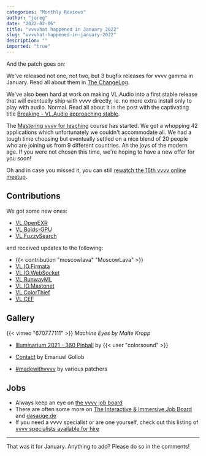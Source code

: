 ```yaml
---
categories: "Monthly Reviews"
author: "joreg"
date: "2022-02-06"
title: "vvvvhat happened in January 2022"
slug: "vvvvhat-happened-in-january-2022"
description: ""
imported: "true"
---
```


And the patch goes on:

We've released not one, not two, but 3 bugfix releases for vvvv gamma in January. Read all about them in [The ChangeLog](https://thegraybook.vvvv.org/changelog/2021.4.html).

We've also been hard at work on making VL.Audio into a first stable release that will eventually ship with vvvv directly, ie. no more extra install only to play with audio. Normal. Read all about it in the post with the captivating title [Breaking - VL.Audio approaching stable](/blog/2022/breaking-vl.audio-approaching-stable).

The [Mastering vvvv for teaching](https://thenodeinstitute.org/mastering-vvvv-for-teaching/) course has started. We got a whopping 42 applications which unfortunately we couldn't accommodate all. We had a tough time choosing but eventually settled on a nice blend of 20 people who are joining us from 9 different countries. Ah the joys of the modern age. If you were not chosen this time, we're hoping to have a new offer for you soon! 

Oh and in case you missed it, you can still [rewatch the 16th vvvv online meetup](https://youtu.be/ecnUCMwEgJo).

## Contributions

We got some new ones:
* [VL.OpenEXR](https://www.nuget.org/packages/VL.OpenEXR)
* [VL.Boids-GPU](https://www.nuget.org/packages/VL.Boids-GPU)
* [VL.FuzzySearch](https://www.nuget.org/packages/VL.FuzzySearch)

and received updates to the following:
* {{< contribution "moscowlava" "MoscowLava" >}}
* [VL.IO.Firmata](https://www.nuget.org/packages/VL.IO.Firmata)
* [VL.IO.WebSocket](https://www.nuget.org/packages/VL.IO.WebSocket)
* [VL.RunwayML](https://www.nuget.org/packages/VL.RunwayML)
* [VL.IO.Mastonet](https://www.nuget.org/packages/VL.IO.Mastonet)
* [VL.ColorThief](https://www.nuget.org/packages/VL.ColorThief)
* [VL.CEF](https://www.nuget.org/packages/VL.CEF)

## Gallery

{{< vimeo "670777111" >}}
*Machine Eyes by Malte Kropp*

* [Illuminarium 2021 - 360 Pinball](/blog/illuminarium-2021-360-pinball-zurich) by {{< user "colorsound" >}}
* [Contact](https://vimeo.com/672834818) by Emanuel Gollob

* [#madewithvvvv](https://www.picuki.com/tag/madewithvvvv) by various patchers

## Jobs

* Always keep an eye on [the vvvv job board](https://discourse.vvvv.org/c/jobs)
* There are often some more on [The Interactive & Immersive Job Board](https://jobs.interactiveimmersive.io/?s=vvvv&post_type=job_listing&orderby=date) and [dasauge.de](https://dasauge.de/sta/Vvvv/)
* If you need a vvvv specialist or are one yourself, check out this listing of [vvvv specialists available for hire](https://vvvv.org/documentation/vvvv-specialists-available-for-hire)

---

That was it for January. Anything to add? Please do so in the comments!